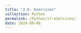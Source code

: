 ```yaml
---
title: "2.6. Exercises"
collection: Python
permalink: /Python/if-exercises/
date: 2024-09-08
---
```


